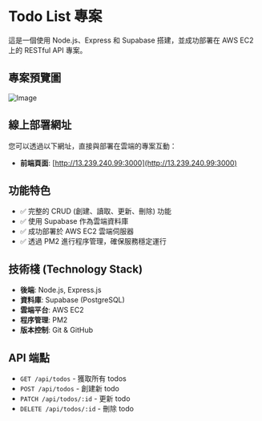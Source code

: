 # Todo List 專案

這是一個使用 Node.js、Express 和 Supabase 搭建，並成功部署在 AWS EC2 上的 RESTful API 專案。

## 專案預覽圖

<!-- 在這裡貼上您的專案截圖 -->

![Image](https://github.com/user-attachments/assets/2aa3f60a-878f-41c0-aafa-41eef07194be)

## 線上部署網址

您可以透過以下網址，直接與部署在雲端的專案互動：

- **前端頁面**: [http://13.239.240.99:3000](http://13.239.240.99:3000)

## 功能特色

- ✅ 完整的 CRUD (創建、讀取、更新、刪除) 功能
- ✅ 使用 Supabase 作為雲端資料庫
- ✅ 成功部署於 AWS EC2 雲端伺服器
- ✅ 透過 PM2 進行程序管理，確保服務穩定運行

## 技術棧 (Technology Stack)

- **後端**: Node.js, Express.js
- **資料庫**: Supabase (PostgreSQL)
- **雲端平台**: AWS EC2 
- **程序管理**: PM2
- **版本控制**: Git & GitHub

## API 端點

- `GET /api/todos` - 獲取所有 todos
- `POST /api/todos` - 創建新 todo
- `PATCH /api/todos/:id` - 更新 todo
- `DELETE /api/todos/:id` - 刪除 todo
